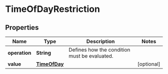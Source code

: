 

# TimeOfDayRestriction


## Properties

| Name | Type | Description | Notes |
|------------ | ------------- | ------------- | -------------|
|**operation** | **String** | Defines how the condition must be evaluated. |  |
|**value** | [**TimeOfDay**](TimeOfDay.md) |  |  [optional] |



